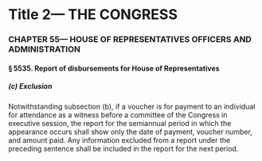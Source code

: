 
# Title 2— THE CONGRESS
### CHAPTER 55— HOUSE OF REPRESENTATIVES OFFICERS AND ADMINISTRATION
#### § 5535. Report of disbursements for House of Representatives
##### (c) Exclusion

Notwithstanding subsection (b), if a voucher is for payment to an individual for attendance as a witness before a committee of the Congress in executive session, the report for the semiannual period in which the appearance occurs shall show only the date of payment, voucher number, and amount paid. Any information excluded from a report under the preceding sentence shall be included in the report for the next period.
